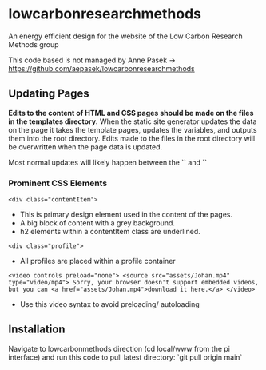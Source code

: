 # lowcarbonresearchmethods
An energy efficient design for the website of the Low Carbon Research Methods group

This code based is not managed by Anne Pasek -> https://github.com/aepasek/lowcarbonresearchmethods

## Updating Pages

<p>
	<strong>Edits to the content of HTML and CSS pages should be made on the files in the templates directory.</strong> When the static site generator updates the data on the page it takes the template pages, updates the variables, and outputs them into the root directory. Edits made to the files in the root directory will be overwritten when the page data is updated.
</p>

<p>
	Most normal updates will likely happen between the `<!-- UPDATE TO HERE-->` and `<!-- UPDATE TO HERE-->`
</p>

### Prominent CSS Elements

`<div class="contentItem">`
* This is primary design element used in the content of the pages.
* A big block of content with a grey background. 
* h2 elements within a contentItem class are underlined.

`<div class="profile">`
* All profiles are placed within a profile container

`<video controls preload="none">
    <source src="assets/Johan.mp4" type="video/mp4">
    Sorry, your browser doesn't support embedded videos, but you can <a href="assets/Johan.mp4">download it here.</a>
</video>`
* Use this video syntax to avoid preloading/ autoloading


## Installation

<p>
	Navigate to lowcarbonmethods direction (cd local/www from the pi interface) and run this code to pull latest directory:
	`git pull origin main`
